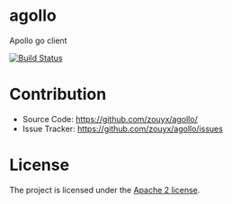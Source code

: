 # agollo
Apollo go client

[![Build Status](https://travis-ci.org/zouyx/agollo.svg?branch=master)](https://travis-ci.org/zouyx/agollo)


# Contribution
  * Source Code: https://github.com/zouyx/agollo/
  * Issue Tracker: https://github.com/zouyx/agollo/issues
  
# License
The project is licensed under the [Apache 2 license](https://github.com/zouyx/agollo/blob/master/LICENSE).
